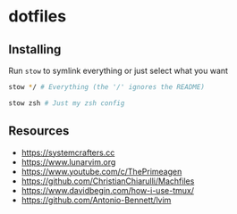 # dotfiles

## Installing

Run `stow` to symlink everything or just select what you want

```bash
stow */ # Everything (the '/' ignores the README)
```

```bash
stow zsh # Just my zsh config
```

## Resources

- <https://systemcrafters.cc>
- <https://www.lunarvim.org>
- <https://www.youtube.com/c/ThePrimeagen>
- <https://github.com/ChristianChiarulli/Machfiles>
- <https://www.davidbegin.com/how-i-use-tmux/>
- <https://github.com/Antonio-Bennett/lvim>
